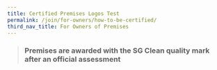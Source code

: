 ```yaml
---
title: Certified Premises Logos Test
permalink: /join/for-owners/how-to-be-certified/
third_nav_title: For Owners of Premises
---
```

> ### Premises are awarded with the SG Clean quality mark after an official assessment


